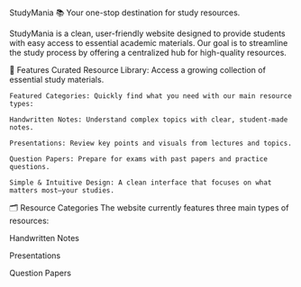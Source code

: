 StudyMania 📚
   Your one-stop destination for study resources.

StudyMania is a clean, user-friendly website designed to provide students with easy access to essential academic materials. Our goal is to streamline the study process by offering a centralized hub for high-quality resources.

🚀 Features
    Curated Resource Library: Access a growing collection of essential study materials.
    
    Featured Categories: Quickly find what you need with our main resource types:
    
    Handwritten Notes: Understand complex topics with clear, student-made notes.
    
    Presentations: Review key points and visuals from lectures and topics.
    
    Question Papers: Prepare for exams with past papers and practice questions.
    
    Simple & Intuitive Design: A clean interface that focuses on what matters most—your studies.

🗂️ Resource Categories
The website currently features three main types of resources:

  Handwritten Notes
  
  Presentations
  
  Question Papers
